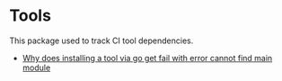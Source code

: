 # Tools

This package used to track CI tool dependencies.

- [Why does installing a tool via go get fail with error cannot find main module](https://github.com/golang/go/wiki/Modules#why-does-installing-a-tool-via-go-get-fail-with-error-cannot-find-main-module)